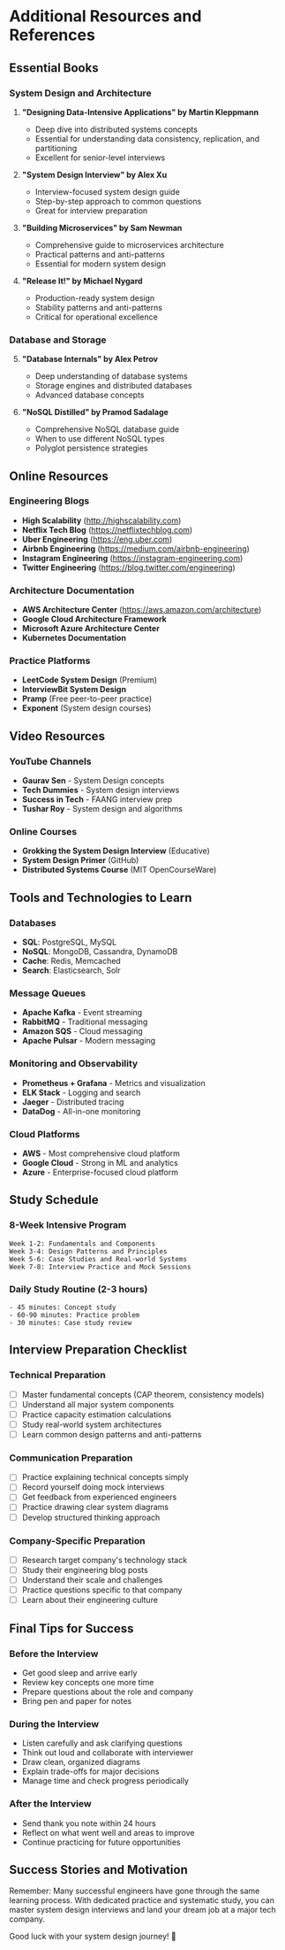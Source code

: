 # Additional Resources and References

## Essential Books

### System Design and Architecture
1. **"Designing Data-Intensive Applications" by Martin Kleppmann**
   - Deep dive into distributed systems concepts
   - Essential for understanding data consistency, replication, and partitioning
   - Excellent for senior-level interviews

2. **"System Design Interview" by Alex Xu**
   - Interview-focused system design guide
   - Step-by-step approach to common questions
   - Great for interview preparation

3. **"Building Microservices" by Sam Newman**
   - Comprehensive guide to microservices architecture
   - Practical patterns and anti-patterns
   - Essential for modern system design

4. **"Release It!" by Michael Nygard**
   - Production-ready system design
   - Stability patterns and anti-patterns
   - Critical for operational excellence

### Database and Storage
5. **"Database Internals" by Alex Petrov**
   - Deep understanding of database systems
   - Storage engines and distributed databases
   - Advanced database concepts

6. **"NoSQL Distilled" by Pramod Sadalage**
   - Comprehensive NoSQL database guide
   - When to use different NoSQL types
   - Polyglot persistence strategies

## Online Resources

### Engineering Blogs
- **High Scalability** (http://highscalability.com)
- **Netflix Tech Blog** (https://netflixtechblog.com)
- **Uber Engineering** (https://eng.uber.com)
- **Airbnb Engineering** (https://medium.com/airbnb-engineering)
- **Instagram Engineering** (https://instagram-engineering.com)
- **Twitter Engineering** (https://blog.twitter.com/engineering)

### Architecture Documentation
- **AWS Architecture Center** (https://aws.amazon.com/architecture)
- **Google Cloud Architecture Framework** 
- **Microsoft Azure Architecture Center**
- **Kubernetes Documentation**

### Practice Platforms
- **LeetCode System Design** (Premium)
- **InterviewBit System Design**
- **Pramp** (Free peer-to-peer practice)
- **Exponent** (System design courses)

## Video Resources

### YouTube Channels
- **Gaurav Sen** - System Design concepts
- **Tech Dummies** - System design interviews
- **Success in Tech** - FAANG interview prep
- **Tushar Roy** - System design and algorithms

### Online Courses
- **Grokking the System Design Interview** (Educative)
- **System Design Primer** (GitHub)
- **Distributed Systems Course** (MIT OpenCourseWare)

## Tools and Technologies to Learn

### Databases
- **SQL**: PostgreSQL, MySQL
- **NoSQL**: MongoDB, Cassandra, DynamoDB
- **Cache**: Redis, Memcached
- **Search**: Elasticsearch, Solr

### Message Queues
- **Apache Kafka** - Event streaming
- **RabbitMQ** - Traditional messaging
- **Amazon SQS** - Cloud messaging
- **Apache Pulsar** - Modern messaging

### Monitoring and Observability
- **Prometheus + Grafana** - Metrics and visualization
- **ELK Stack** - Logging and search
- **Jaeger** - Distributed tracing
- **DataDog** - All-in-one monitoring

### Cloud Platforms
- **AWS** - Most comprehensive cloud platform
- **Google Cloud** - Strong in ML and analytics
- **Azure** - Enterprise-focused cloud platform

## Study Schedule

### 8-Week Intensive Program
```
Week 1-2: Fundamentals and Components
Week 3-4: Design Patterns and Principles  
Week 5-6: Case Studies and Real-world Systems
Week 7-8: Interview Practice and Mock Sessions
```

### Daily Study Routine (2-3 hours)
```
- 45 minutes: Concept study
- 60-90 minutes: Practice problem
- 30 minutes: Case study review
```

## Interview Preparation Checklist

### Technical Preparation
- [ ] Master fundamental concepts (CAP theorem, consistency models)
- [ ] Understand all major system components
- [ ] Practice capacity estimation calculations
- [ ] Study real-world system architectures
- [ ] Learn common design patterns and anti-patterns

### Communication Preparation  
- [ ] Practice explaining technical concepts simply
- [ ] Record yourself doing mock interviews
- [ ] Get feedback from experienced engineers
- [ ] Practice drawing clear system diagrams
- [ ] Develop structured thinking approach

### Company-Specific Preparation
- [ ] Research target company's technology stack
- [ ] Study their engineering blog posts
- [ ] Understand their scale and challenges
- [ ] Practice questions specific to that company
- [ ] Learn about their engineering culture

## Final Tips for Success

### Before the Interview
- Get good sleep and arrive early
- Review key concepts one more time
- Prepare questions about the role and company
- Bring pen and paper for notes

### During the Interview
- Listen carefully and ask clarifying questions
- Think out loud and collaborate with interviewer
- Draw clean, organized diagrams
- Explain trade-offs for major decisions
- Manage time and check progress periodically

### After the Interview
- Send thank you note within 24 hours
- Reflect on what went well and areas to improve
- Continue practicing for future opportunities

## Success Stories and Motivation

Remember: Many successful engineers have gone through the same learning process. With dedicated practice and systematic study, you can master system design interviews and land your dream job at a major tech company.

Good luck with your system design journey! 🚀